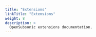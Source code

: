 ```yaml
---
title: "Extensions"
linkTitle: "Extensions"
weight: 8
description: >
  OpenSubsonic extensions documentation.
---
```

